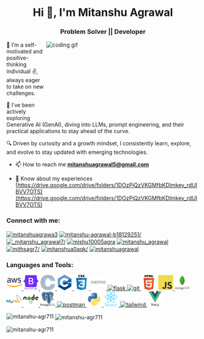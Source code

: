 <h1 align="center">Hi 👋, I'm Mitanshu Agrawal</h1>
<h3 align="center">Problem Solver || Developer</h3>

<img align="right" src="https://dev-to-uploads.s3.amazonaws.com/i/d5sdc8q1qlcsbeotkrke.gif" width="400" height="200" alt="coding gif">


🌱 I’m a self-motivated and positive-thinking individual ✌️, always eager to take on new challenges.

🤖 I’ve been actively exploring Generative AI (GenAI), diving into LLMs, prompt engineering, and their practical applications to stay ahead of the curve.

🔍 Driven by curiosity and a growth mindset, I consistently learn, explore, and evolve to stay updated with emerging technologies.

- 📫 How to reach me **mitanshuagrawal5@gmail.com**

- 📄 Know about my experiences [https://drive.google.com/drive/folders/1DOzPjQzVKGMfbKDlmkey_rdUIBVV7OTS](https://drive.google.com/drive/folders/1DOzPjQzVKGMfbKDlmkey_rdUIBVV7OTS)

<h3 align="left">Connect with me:</h3>
<p align="left">
<a href="https://twitter.com/mitanshuagrawa3" target="blank"><img align="center" src="https://raw.githubusercontent.com/rahuldkjain/github-profile-readme-generator/master/src/images/icons/Social/twitter.svg" alt="mitanshuagrawa3" height="30" width="40" /></a>
<a href="https://linkedin.com/in/mitanshu-agrawal-b18129251/" target="blank"><img align="center" src="https://raw.githubusercontent.com/rahuldkjain/github-profile-readme-generator/master/src/images/icons/Social/linked-in-alt.svg" alt="mitanshu-agrawal-b18129251/" height="30" width="40" /></a>
<a href="https://instagram.com/_mitanshu_agrawal7/" target="blank"><img align="center" src="https://raw.githubusercontent.com/rahuldkjain/github-profile-readme-generator/master/src/images/icons/Social/instagram.svg" alt="_mitanshu_agrawal7/" height="30" width="40" /></a>
<a href="https://www.codechef.com/users/mishu10005agra" target="blank"><img align="center" src="https://cdn.jsdelivr.net/npm/simple-icons@3.1.0/icons/codechef.svg" alt="mishu10005agra" height="30" width="40" /></a>
<a href="https://www.hackerrank.com/mitanshu_agrawal" target="blank"><img align="center" src="https://raw.githubusercontent.com/rahuldkjain/github-profile-readme-generator/master/src/images/icons/Social/hackerrank.svg" alt="mitanshu_agrawal" height="30" width="40" /></a>
<a href="https://www.leetcode.com/mithsagr7/" target="blank"><img align="center" src="https://raw.githubusercontent.com/rahuldkjain/github-profile-readme-generator/master/src/images/icons/Social/leet-code.svg" alt="mithsagr7/" height="30" width="40" /></a>
<a href="https://auth.geeksforgeeks.org/user/mitanshua0aqk/" target="blank"><img align="center" src="https://raw.githubusercontent.com/rahuldkjain/github-profile-readme-generator/master/src/images/icons/Social/geeks-for-geeks.svg" alt="mitanshua0aqk/" height="30" width="40" /></a>
<a href="https://discord.gg/mitanshuagrawal" target="blank"><img align="center" src="https://raw.githubusercontent.com/rahuldkjain/github-profile-readme-generator/master/src/images/icons/Social/discord.svg" alt="mitanshuagrawal" height="30" width="40" /></a>
</p>

<h3 align="left">Languages and Tools:</h3>
<p align="left"> <a href="https://aws.amazon.com" target="_blank" rel="noreferrer"> <img src="https://raw.githubusercontent.com/devicons/devicon/master/icons/amazonwebservices/amazonwebservices-original-wordmark.svg" alt="aws" width="40" height="40"/> </a> <a href="https://getbootstrap.com" target="_blank" rel="noreferrer"> <img src="https://raw.githubusercontent.com/devicons/devicon/master/icons/bootstrap/bootstrap-plain-wordmark.svg" alt="bootstrap" width="40" height="40"/> </a> <a href="https://www.cprogramming.com/" target="_blank" rel="noreferrer"> <img src="https://raw.githubusercontent.com/devicons/devicon/master/icons/c/c-original.svg" alt="c" width="40" height="40"/> </a> <a href="https://www.w3schools.com/cpp/" target="_blank" rel="noreferrer"> <img src="https://raw.githubusercontent.com/devicons/devicon/master/icons/cplusplus/cplusplus-original.svg" alt="cplusplus" width="40" height="40"/> </a> <a href="https://www.w3schools.com/css/" target="_blank" rel="noreferrer"> <img src="https://raw.githubusercontent.com/devicons/devicon/master/icons/css3/css3-original-wordmark.svg" alt="css3" width="40" height="40"/> </a> <a href="https://expressjs.com" target="_blank" rel="noreferrer"> <img src="https://raw.githubusercontent.com/devicons/devicon/master/icons/express/express-original-wordmark.svg" alt="express" width="40" height="40"/> </a> <a href="https://flask.palletsprojects.com/" target="_blank" rel="noreferrer"> <img src="https://www.vectorlogo.zone/logos/pocoo_flask/pocoo_flask-icon.svg" alt="flask" width="40" height="40"/> </a> <a href="https://git-scm.com/" target="_blank" rel="noreferrer"> <img src="https://www.vectorlogo.zone/logos/git-scm/git-scm-icon.svg" alt="git" width="40" height="40"/> </a> <a href="https://www.w3.org/html/" target="_blank" rel="noreferrer"> <img src="https://raw.githubusercontent.com/devicons/devicon/master/icons/html5/html5-original-wordmark.svg" alt="html5" width="40" height="40"/> </a> <a href="https://developer.mozilla.org/en-US/docs/Web/JavaScript" target="_blank" rel="noreferrer"> <img src="https://raw.githubusercontent.com/devicons/devicon/master/icons/javascript/javascript-original.svg" alt="javascript" width="40" height="40"/> </a> <a href="https://www.mongodb.com/" target="_blank" rel="noreferrer"> <img src="https://raw.githubusercontent.com/devicons/devicon/master/icons/mongodb/mongodb-original-wordmark.svg" alt="mongodb" width="40" height="40"/> </a> <a href="https://www.mysql.com/" target="_blank" rel="noreferrer"> <img src="https://raw.githubusercontent.com/devicons/devicon/master/icons/mysql/mysql-original-wordmark.svg" alt="mysql" width="40" height="40"/> </a> <a href="https://nodejs.org" target="_blank" rel="noreferrer"> <img src="https://raw.githubusercontent.com/devicons/devicon/master/icons/nodejs/nodejs-original-wordmark.svg" alt="nodejs" width="40" height="40"/> </a> <a href="https://www.postgresql.org" target="_blank" rel="noreferrer"> <img src="https://raw.githubusercontent.com/devicons/devicon/master/icons/postgresql/postgresql-original-wordmark.svg" alt="postgresql" width="40" height="40"/> </a> <a href="https://postman.com" target="_blank" rel="noreferrer"> <img src="https://www.vectorlogo.zone/logos/getpostman/getpostman-icon.svg" alt="postman" width="40" height="40"/> </a> <a href="https://www.python.org" target="_blank" rel="noreferrer"> <img src="https://raw.githubusercontent.com/devicons/devicon/master/icons/python/python-original.svg" alt="python" width="40" height="40"/> </a> <a href="https://reactjs.org/" target="_blank" rel="noreferrer"> <img src="https://raw.githubusercontent.com/devicons/devicon/master/icons/react/react-original-wordmark.svg" alt="react" width="40" height="40"/> </a> <a href="https://tailwindcss.com/" target="_blank" rel="noreferrer"> <img src="https://www.vectorlogo.zone/logos/tailwindcss/tailwindcss-icon.svg" alt="tailwind" width="40" height="40"/> </a> <a href="https://vuejs.org/" target="_blank" rel="noreferrer"> <img src="https://raw.githubusercontent.com/devicons/devicon/master/icons/vuejs/vuejs-original-wordmark.svg" alt="vuejs" width="40" height="40"/> </a> </p>

<p><img align="left" src="https://github-readme-stats.vercel.app/api/top-langs?username=mitanshu-agr711&show_icons=true&locale=en&layout=compact" alt="mitanshu-agr711" /></p>

<p>&nbsp;<img align="center" src="https://github-readme-stats.vercel.app/api?username=mitanshu-agr711&show_icons=true&locale=en" alt="mitanshu-agr711" /></p>

<p><img align="center" src="https://github-readme-streak-stats.herokuapp.com/?user=mitanshu-agr711&" alt="mitanshu-agr711" /></p>
